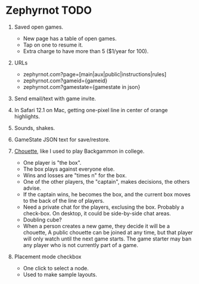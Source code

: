 # Zephyrnot TODO

1. Saved open games.
    * New page has a table of open games.
    * Tap on one to resume it.
    * Extra charge to have more than 5 ($1/year for 100).

1. URLs
    * zephyrnot.com?page=[main|aux|public|instructions|rules]
    * zephyrnot.com?gameid={gameid}
    * zephyrnot.com?gamestate={gamestate in json}
    
1. Send email/text with game invite.

1. In Safari 12.1 on Mac, getting one-pixel line in center of orange highlights.

1. Sounds, shakes.

1. GameState JSON text for save/restore.

1. [Chouette](http://www.bkgm.com/variants/Chouette-ABA.html),
   like I used to play Backgammon in college.
   * One player is "the box".
   * The box plays against everyone else.
   * Wins and losses are "times n" for the box.
   * One of the other players, the "captain", makes decisions, the others advise.
   * If the captain wins, he becomes the box, and the current box moves to the
   back of the line of players.
   * Need a private chat for the players, exclusing the box.
   Probably a check-box. On desktop, it could be side-by-side chat areas.
   * Doubling cube?
   * When a person creates a new game, they decide it will be a chouette,
   A public chouette can be joined at any time, but that player will only
   watch until the next game starts.
   The game starter may ban any player who is not currently part of a game.

1. Placement mode checkbox
   * One click to select a node.
   * Used to make sample layouts.
